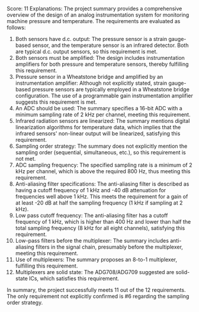 Score: 11
Explanations: 
The project summary provides a comprehensive overview of the design of an analog instrumentation system for monitoring machine pressure and temperature. The requirements are evaluated as follows:

1. Both sensors have d.c. output: The pressure sensor is a strain gauge-based sensor, and the temperature sensor is an infrared detector. Both are typical d.c. output sensors, so this requirement is met.
2. Both sensors must be amplified: The design includes instrumentation amplifiers for both pressure and temperature sensors, thereby fulfilling this requirement.
3. Pressure sensor in a Wheatstone bridge and amplified by an instrumentation amplifier: Although not explicitly stated, strain gauge-based pressure sensors are typically employed in a Wheatstone bridge configuration. The use of a programmable gain instrumentation amplifier suggests this requirement is met.
4. An ADC should be used: The summary specifies a 16-bit ADC with a minimum sampling rate of 2 kHz per channel, meeting this requirement.
5. Infrared radiation sensors are linearized: The summary mentions digital linearization algorithms for temperature data, which implies that the infrared sensors' non-linear output will be linearized, satisfying this requirement.
6. Sampling order strategy: The summary does not explicitly mention the sampling order (sequential, simultaneous, etc.), so this requirement is not met.
7. ADC sampling frequency: The specified sampling rate is a minimum of 2 kHz per channel, which is above the required 800 Hz, thus meeting this requirement.
8. Anti-aliasing filter specifications: The anti-aliasing filter is described as having a cutoff frequency of 1 kHz and -40 dB attenuation for frequencies well above 1 kHz. This meets the requirement for a gain of at least -20 dB at half the sampling frequency (1 kHz if sampling at 2 kHz).
9. Low pass cutoff frequency: The anti-aliasing filter has a cutoff frequency of 1 kHz, which is higher than 400 Hz and lower than half the total sampling frequency (8 kHz for all eight channels), satisfying this requirement.
10. Low-pass filters before the multiplexer: The summary includes anti-aliasing filters in the signal chain, presumably before the multiplexer, meeting this requirement.
11. Use of multiplexers: The summary proposes an 8-to-1 multiplexer, fulfilling this requirement.
12. Multiplexers are solid state: The ADG708/ADG709 suggested are solid-state ICs, which satisfies this requirement.

In summary, the project successfully meets 11 out of the 12 requirements. The only requirement not explicitly confirmed is #6 regarding the sampling order strategy.